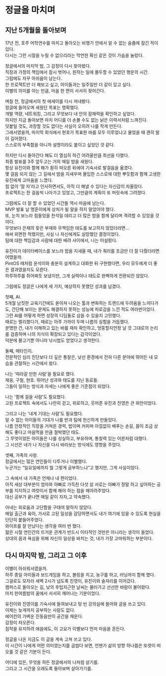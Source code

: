 # 정글을 마치며

## 지난 5개월을 돌아보며
17년 전, 호주 어학연수를 마치고 돌아오는 비행기 안에서 알 수 없는 슬픔에 잠긴 적이 있다.  
다시는 그런 시절을 누릴 수 없으리라는 막연한 확신 같은 것이 가슴을 눌렀다.  
  
정글에서의 마지막 밤, 그 감정이 다시 찾아왔다.  
직장과 가정의 책임에서 잠시 벗어나, 원하는 일에 몰두할 수 있었던 행운의 시간.  
그럼에도 자꾸 아쉬움이 남는다.    
한 프로젝트만 더 해보고 싶고, 아이들과는 일주일만 더 같이 있고 싶다.  
이별의 의미를 아는 만큼, 마음 한 편이 서서히 젖어간다.  
  
며칠 전, 정글에서의 첫 에세이를 다시 꺼내봤다.  
정글에 들어오며 세웠던 목표는 명확했다.  
개발 역량, 네트워킹, 그리고 무엇보다 내 안의 잠재력을 확인하고 싶었다.  
하지만 지금 돌아보면 마치 어디를 더 손볼 수도 없는 낡은 이력서처럼 느껴진다.  
덧붙일 것도, 과장할 것도 없다는 사실이 오히려 나를 작게 만든다.  
그래서였을까, 마지막 회식에서 현호가 목표한 바를 모두 이루었냐고 물었을 때 괜히 말이 길어졌다.  
스스로의 부족함을 아니까 설명이라도 붙이고 싶었던 것 같다.  
  
하지만 다시 돌아간다 해도 더 열심히 하긴 어려울만큼 최선을 다했다.  
최종 발표를 3주 앞두고는 거의 매일 밤을 새웠다.  
항상 유진이와 함께 해가 훤히 떠오른 뒤에야 기숙사로 발걸음을 옮겼다.  
몇 걸음 되지 않는 그 길에서 밤을 지새우며 몰입한 스스로에 대한 뿌듯함과 함께 고생한 유진에게 고마움을 느꼈다.  
힘 없이 ‘잘 자’라고 인사하면서도, 아직 더 해낼 수 있다는 자신감이 차올랐다.  
프로젝트는 한 걸음씩 나아가고 있었고, 그만큼의 계획이 또 머릿속에 그려졌다.  
  
그럼에도 더 잘 할 수 있었던 시간들 역시 마음에 남는다.  
MVP 발표 날 명훈이에게 상처가 될 말을 하지 말았어야 했다.  
또, 눈치 보느라 힘들었을 찬석일 데리고 더 많은 밤을 함께 달리며 격려할 수 있었을 것이다.  
무엇보다 은채의 잦은 부재와 무책임한 태도를 보고하지 않았더라면...  
애써 외면한 척했지만, 사실 나 자신에게도 실망했던 결정이었다.  
팀에 대한 책임감과 사람에 대한 배려 사이에서, 나는 어설펐다.  
  
유진이가 데이터베이스를 보느라 밤을 지새울 때, 내가 쿼리를 조금만 더 잘 다뤘더라면 어땠을까.  
PintOS 때처럼 윤석이와 충분히 설계하고 대화한 뒤 구현했다면, 우리 모두에게 더 좋은 결과였을지도 모른다.  
하루하루를 쥐어짜듯 보냈지만, 그게 실력이나 태도로 완벽하게 전환되진 않았다.  

그럼에도 정글은 나에게 세 가지, 예상하지 못했던 성과를 남겼다.  
  
첫째, AI.  
5개월 남짓한 교육기간에도 쏟아져 나오는 툴과 변화하는 트렌드에 두려움을 느끼다가도, 간단해 보이는 문제도 해결하지 못하는 성능에 피로감을 느낀 적도 여러번이었다.  
그런 AI를 어떻게 하면 성장의 디딤돌로 삼을 수 있을지 고민했다.  
때로는 멀리했다가, 때로는 아주 가까이 두며 나름의 실험을 거듭했다.  
분명한 건, 내가 이해하고 있는 바를 재차 확인하고, 엉뚱할지언정 날 것 그대로의 논리를 검증하며 나의 지식이 확장되고 있다는 감각이었다.  
덕분에 물고기뿐 아니라 낚시법도 얻었다고 생각한다.  

둘째, 메타인지.  
전문적인 심리 진단보다 더 깊은 통찰은, 낮선 환경에서 전혀 다른 분야에 뛰어든 내 모습을 관찰하는 시간에서 왔다.  

나는 '따라갈 만한 사람'을 필요로 했다.  
재웅, 구철, 현호. 뛰어난 성과와 태도를 지닌 동료들.  
그들이 일하는 방식과 자세는 나에게 좋은 기준점이 되었다.  

나는 '함께 걸을 사람'도 필요했다.  
고된 프로젝트 속에서도 나란히 걷고, 위로하고, 웃어준 유진과 진영은 큰 위안이었다.  

그리고 나는 '내게 기대는 사람'도 필요했다.  
알 수 없는 아이들의 기대가 나를 반과 팀에 헌신하게 만들었다.  
나름 안정적인 직장을 거쳐온 경력, 밥이며 커피며 아낌없이 베푸는 손길, 몸이 조금 상해도 좋다고 마음먹을 만큼 절박했던 태도.  
그 무엇이었든 아이들은 나를 성실하고, 부유하며, 통찰력 있는 어른처럼 대했다.  
그 시선은 내가 나 자신을 다시 바라보는 방식에도 영향을 주었다.  

셋째, 가족의 사랑.  
정글에서는 많은 연인들이 다투거나 이별했다.  
누군가는 “일요일에까지 뭘 그렇게 공부하느냐”고 했지만, 그게 사실이었다.   

그 속에서 내 가족은 언제나 내 편이었다.  
아직 세상 대부분이 엄마와 아빠로 가득찬 다섯 살 서로는 아빠가 정말 하고 싶어하는 공부를 지지하고 여럿이서 함께 해야 하는 점을 헤아려주었다.  
대신 공부가 끝나면 매일 같이 자자,고 약속했다.  

아내는 외로움과 고단함을 구태여 말하지 않았다.  
매일 출근과 육아, 가사로 고된 일상을 감당하면서도 내가 여기에 있을 수 있도록 현실을 단단히 붙들어주었다.  
와이프를 잘 만났다는 생각을 여러 번 했다.   
젊은 시절 연인간의 뜨거운 관계가 반드시 이타적인 것만은 아니라는 생각이 들었다.   
상대의 꿈과 욕심을 위해 자신의 일상을 바치는 것, 내가 가장 고마워하는 부분이다.  
  
  
## 다시 마지막 밤, 그리고 그 이후  
  
이별이 아쉬워서였을까.  
하루 종일 아이들과 보드게임을 하고, 볼링을 치고, 농구를 하고, 러닝까지 함께 했다.  
그걸로도 모자라 새벽 2시가 넘도록 진영이, 유진이와 술자리를 이어갔다.  
캠퍼스로 돌아오는 길, 낮의 후텁지근한 날씨는 물러가고 선선한 바람이 불어왔다.  
마치 한여름밤의 꿈에서 서서히 깨어나는 기분이었다.  
  
유진이와 진영이를 기숙사에 들여보내고 텅 빈 강의실에 들어와 글을 쓰고 있다.  
이제는 늦게까지 공부하는 사람도 없다.  
에어컨의 가벼운 진동음만이 공간을 채운다.  
감정이 차오른다.   
침착을 유지하려 애씀에도, 이 고요가 이별보다 먼저 마음을 흔든다.  
  
정글을 나온 지금도 이 글을 계속 고쳐 쓰고 있다.  
이 시간이 나에게 어떤 의미였는지를 곱씹다 보면, 언젠가 삶의 방향 하나쯤은 또렷이 떠오를 것 같은 기분이 든다.  
  
어디에 있든, 무엇을 하든 정글에서의 나처럼 살기를.  
그리고 그 시간을 오래도록 돌아보며 살아가기를.  